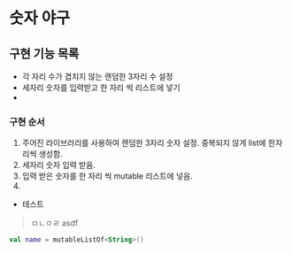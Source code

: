 # 숫자 야구
## 구현 기능 목록
- 각 자리 수가 겹치지 않는 랜덤한 3자리 수 설정
- 세자리 숫자를 입력받고 한 자리 씩 리스트에 넣기
- 
### 구현 순서
1. 주어진 라이브러리를 사용하여 랜덤한 3자리 숫자 설정.
중복되지 않게 list에 한자리씩 생성함.
2. 세자리 숫자 입력 받음.
3. 입력 받은 숫자를 한 자리 씩 mutable 리스트에 넣음.
4. 
- 테스트
> ㅁㄴㅇㄹ
> asdf

```kotlin
val name = mutableListOf<String>()
```
